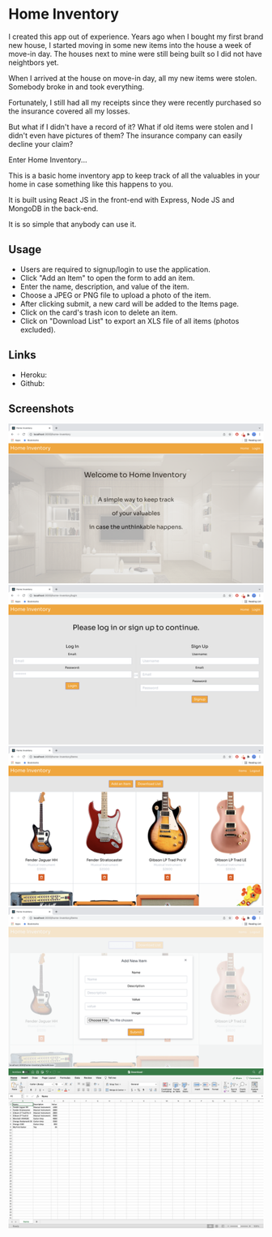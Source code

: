 # Home Inventory
I created this app out of experience.  Years ago when I bought my first brand new house, I started moving in some new items into the house a week of move-in day.  The houses next to mine were still being built so I did not have neightbors yet.

When I arrived at the house on move-in day, all my new items were stolen.  Somebody broke in and took everything.

Fortunately, I still had all my receipts since they were recently purchased so the insurance covered all my losses.

But what if I didn't have a record of it?  What if old items were stolen and I didn't even have pictures of them?  The insurance company can easily decline your claim?

Enter Home Inventory...

This is a basic home inventory app to keep track of all the valuables in your home in case something like this happens to you.

It is built using React JS in the front-end with Express, Node JS and MongoDB in the back-end.

It is so simple that anybody can use it.

## Usage
- Users are required to signup/login to use the application.
- Click "Add an Item" to open the form to add an item.
- Enter the name, description, and value of the item.
- Choose a JPEG or PNG file to upload a photo of the item.
- After clicking submit, a new card will be added to the Items page.
- Click on the card's trash icon to delete an item.
- Click on "Download List" to export an XLS file of all items (photos excluded).

## Links
- Heroku:
- Github:

## Screenshots
![Home](assets/screenshots/home.png)
![Login](assets/screenshots/login.png)
![Items](assets/screenshots/items.png)
![Add-Item](assets/screenshots/add-item.png)
![Download](assets/screenshots/spreadsheet.png)